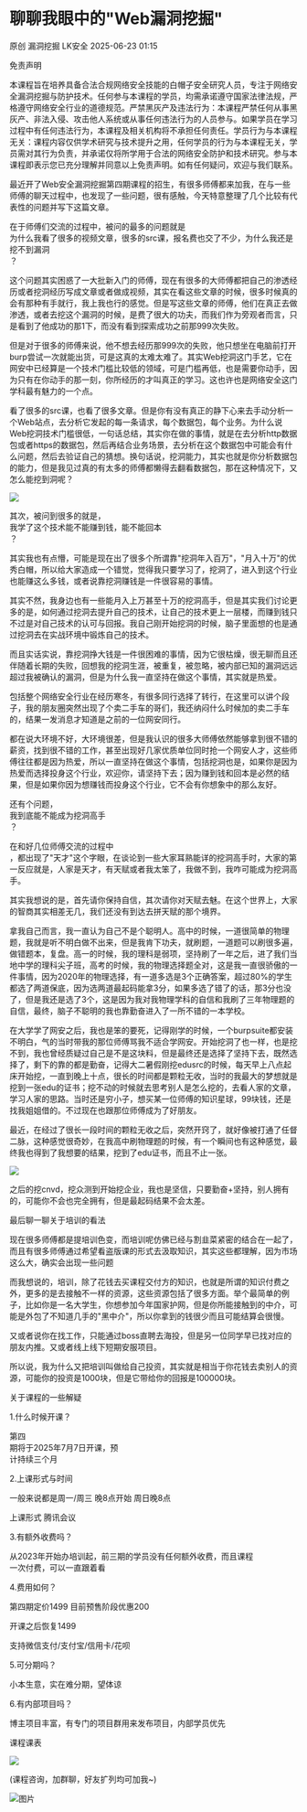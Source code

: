 #  聊聊我眼中的"Web漏洞挖掘"  
原创 漏洞挖掘  LK安全   2025-06-23 01:15  
  
免责声明  
  
本课程旨在培养具备合法合规网络安全技能的白帽子安全研究人员，专注于网络安全漏洞挖掘与防护技术。任何参与本课程的学员，均需承诺遵守国家法律法规，严格遵守网络安全行业的道德规范。严禁黑灰产及违法行为：本课程严禁任何从事黑灰产、非法入侵、攻击他人系统或从事任何违法行为的人员参与。如果学员在学习过程中有任何违法行为，本课程及相关机构将不承担任何责任。学员行为与本课程无关：课程内容仅供学术研究与技术提升之用，任何学员的行为与本课程无关，学员需对其行为负责，并承诺仅将所学用于合法的网络安全防护和技术研究。参与本课程即表示您已充分理解并同意以上免责声明。如有任何疑问，欢迎与我们联系。  
  
  
最近开了Web安全漏洞挖掘第四期课程的招生，有很多师傅都来加我，在与一些师傅的聊天过程中，也发现了一些问题，很有感触，今天特意整理了几个比较有代表性的问题并写下这篇文章。  
  
在于师傅们交流的过程中，被问的最多的问题就是  
为什么我看了很多的视频文章，很多的src课，报名费也交了不少，为什么我还是挖不到漏洞  
？  
  
这个问题其实困惑了一大批新入门的师傅，现在有很多的大师傅都把自己的渗透经历或者挖洞经历写成文章或者做成视频，其实在看这些文章的时候，很多时候真的会有那种有手就行，我上我也行的感觉。但是写这些文章的师傅，他们在真正去做渗透，或者去挖这个漏洞的时候，是费了很大的功夫，而我们作为旁观者而言，只是看到了他成功的那1下，而没有看到探索成功之前那999次失败。  
  
但是对于很多的师傅来说，他不想去经历那999次的失败，他只想坐在电脑前打开burp尝试一次就能出货，可是这真的太难太难了。其实Web挖洞这门手艺，它在网安中已经算是一个技术门槛比较低的领域，可是门槛再低，也是需要你动手，因为只有在你动手的那一刻，你所经历的才叫真正的学习。这也许也是网络安全这门学科最有魅力的一个点。  
  
看了很多的src课，也看了很多文章。但是你有没有真正的静下心来去手动分析一个Web站点，去分析它发起的每一条请求，每个数据包，每个业务。为什么说Web挖洞技术门槛很低，一句话总结，其实你在做的事情，就是在去分析http数据包或者https的数据包，然后再结合业务场景，去分析在这个数据包中可能会有什么问题，然后去验证自己的猜想。换句话说，挖洞能力，其实也就是你分析数据包的能力，但是我见过真的有太多的师傅都懒得去翻看数据包，那在这种情况下，又怎么能挖到洞呢？  
  
![](https://mmbiz.qpic.cn/sz_mmbiz_png/aibjdZFMRy7hzKBoje9embTaftGEe0GzAVWTkmI5iczTtZiaj5nhq22UEMvhicmYGO0PH6cgyUiaotYqQic1icX6Se4sg/640?wx_fmt=png&from=appmsg "")  
  
其次，被问到很多的就是，  
我学了这个技术能不能赚到钱，能不能回本  
？  
  
其实我也有点懵，可能是现在出了很多个所谓靠"挖洞年入百万"，"月入十万"的优秀白帽，所以给大家造成一个错觉，觉得我只要学习了，挖洞了，进入到这个行业也能赚这么多钱，或者说靠挖洞赚钱是一件很容易的事情。  
  
其实不然，我身边也有一些能月入上万甚至十万的挖洞高手，但是其实我们讨论更多的是，如何通过挖洞去提升自己的技术，让自己的技术更上一层楼，而赚到钱只不过是对自己技术的认可与回报。我自己刚开始挖洞的时候，脑子里面想的也是通过挖洞去在实战环境中锻炼自己的技术。  
  
而且实话实说，靠挖洞挣大钱是一件很困难的事情，因为它很枯燥，很无聊而且还伴随着长期的失败，回想我的挖洞生涯，被重复，被忽略，被内部已知的漏洞远远超过我被确认的漏洞，但是为什么我一直坚持在做这个事情，其实就是热爱。  
  
包括整个网络安全行业在经历寒冬，有很多同行选择了转行，在这里可以讲个段子，我的朋友圈突然出现了个卖二手车的哥们，我还纳闷什么时候加的卖二手车的，结果一发消息才知道是之前的一位网安同行。  
  
都在说大环境不好，大环境很差，但是我认识的很多大师傅依然能够拿到很不错的薪资，找到很不错的工作，甚至出现好几家优质单位同时抢一个网安人才，这些师傅往往都是因为热爱，所以一直坚持在做这个事情，包括挖洞也是，如果你是因为热爱而选择投身这个行业，欢迎你，请坚持下去；因为赚到钱和回本是必然的结果，但是如果你因为想赚钱而投身这个行业，它不会有你想象中的那么友好。  
  
还有个问题，  
我到底能不能成为挖洞高手  
？  
  
  
在和好几位师傅交流的过程中  
，都出现了"天才"这个字眼，在谈论到一些大家耳熟能详的挖洞高手时，大家的第一反应就是，人家是天才，有天赋或者我太笨了，我做不到，我咋可能成为挖洞高手。  
  
  
其实我想说的是，首先请你保持自信，其次请你对天赋去魅。在这个世界上，大家的智商其实相差无几，我们还没有到达去拼天赋的那个境界。  
  
  
拿我自己而言，我一直认为自己不是个聪明人。高中的时候，一道很简单的物理题，我就是听不明白做不出来，但是我肯下功夫，就刷题，一道题可以刷很多遍，做错题本，复盘。高一的时候，我的理科是弱项，坚持刷了一年之后，进了我们当地中学的理科尖子班，高考的时候，我的物理选择题全对，这是我一直很骄傲的一件事情，因为2020年的物理选择，有一道多选是3个正确答案，超过80%的学生都选了两道保底，因为选两道最起码能拿3分，如果多选了错了的话，那3分也没了，但是我还是选了3个，这是因为我对我物理学科的自信和我刷了三年物理题的自信，最终，脑子不聪明的我也靠勤奋进入了一所不错的一本学校。  
  
  
在大学学了网安之后，我也是笨的要死，记得刚学的时候，一个burpsuite都安装不明白，气的当时带我的那位师傅骂我不适合学网安。开始挖洞了也一样，也是挖不到，我也曾经质疑过自己是不是这块料，但是最终还是选择了坚持下去，既然选择了，剩下的靠的都是勤奋，记得大二暑假刚挖edusrc的时候，每天早上八点起床开始挖，一直到晚上十点，很长的时间都是颗粒无收，当时的我最大的梦想就是挖到一张edu的证书；挖不动的时候就去思考别人是怎么挖的，去看人家的文章，学习人家的思路。当时还是穷小子，想买某一位师傅的知识星球，99块钱，还是找我姐姐借的。不过现在也跟那位师傅成为了好朋友。  
  
  
最近，在经过了很长一段时间的颗粒无收之后，突然开窍了，就好像被打通了任督二脉，这种感觉很奇妙，在我高中刷物理题的时候，有一个瞬间也有这种感觉，最终我也得到了我想要的结果，挖到了edu证书，而且不止一张。  
  
![](https://mmbiz.qpic.cn/sz_mmbiz_png/aibjdZFMRy7hzKBoje9embTaftGEe0GzAaJwNFY8aeCGiasB786Dgk2jN9Vdr3uIuvra0icu9tHVPibQrUfOgagJ7w/640?wx_fmt=png&from=appmsg "")  
  
  
之后的挖cnvd，挖众测到开始挖企业，我也是坚信，只要勤奋+坚持，别人拥有的，可能你不会也完全拥有，但是最起码结果不会太差。  
  
最后聊一聊关于培训的看法  
  
现在很多师傅都是提培训色变，而培训呢仿佛已经与割韭菜紧密的结合在一起了，而且有很多师傅通过希望看盗版课的形式去汲取知识，其实这些都理解，因为市场这么大，确实会出现一些问题  
  
而我想说的，培训，除了花钱去买课程交付方的知识，也就是所谓的知识付费之外，更多的是去接触不一样的资源，这些资源包括了很多方面。举个最简单的例子，比如你是一名大学生，你想参加今年国家护网，但是你所能接触到的中介，可能是外包了不知道几手的"黑中介"，所以你拿到的钱很少而且可能结算会很慢。  
  
又或者说你在找工作，只能通过boss直聘去海投，但是另一位同学早已找对应的朋友内推。又或者线上线下短期安服项目。  
  
所以说，我为什么又把培训叫做给自己投资，其实就是相当于你花钱去卖别人的资源，可能你的投资是1000块，但是它带给你的回报是100000块。  
  
关于课程的一些解疑  
  
  
1.什么时候开课？  
  
  
第四  
期将于2025年7月7日开课，预  
计持续三个月  
  
  
2.上课形式与时间  
  
  
一般来说都是周一/周三 晚8点开始 周日晚8点  
  
上课形式 腾讯会议  
  
  
3.有额外收费吗？  
  
  
从2023年开始办培训起，前三期的学员没有任何额外收费，而且课程  
一次付费，可以一直跟着看  
  
  
4.费用如何？  
  
  
第四期定价1499 目前预售阶段优惠200   
  
开课之后恢复1499  
  
支持微信支付/支付宝/信用卡/花呗  
  
  
5.可分期吗？  
  
  
小本生意，实在难分期，望体谅  
  
  
6.有内部项目吗？  
  
  
博主项目丰富，有专门的项目群用来发布项目，内部学员优先  
  
  
课程课表  
  
  
![](https://mmbiz.qpic.cn/sz_mmbiz_png/aibjdZFMRy7hzKBoje9embTaftGEe0GzAeibIRwzr6YnA0SLWI9iczIn5viaMqDia28UyMsP1qDepY2KwIYysaX9IjQ/640?wx_fmt=png&from=appmsg "")  
  
  
(课程咨询，加群聊，好友扩列均可加我~)  
  
![图片](https://mmbiz.qpic.cn/sz_mmbiz_png/aibjdZFMRy7hrcFmzKW9GLfqmcDMnydrqLLFXxBWnSnoJdsrdWXkLHnELzmjwbYOHuYpXLSPgQ5DIoDYJJg0IEg/640?wx_fmt=png&from=appmsg&watermark=1&tp=webp&wxfrom=5&wx_lazy=1 "")  
  
